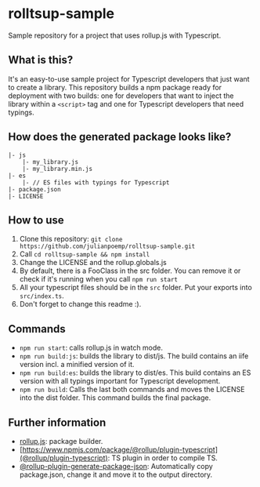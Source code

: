 # rolltsup-sample
Sample repository for a project that uses rollup.js with Typescript.

## What is this?
It's an easy-to-use sample project for Typescript developers that just want to create a library. This repository builds a npm package ready for deployment with two builds: one for developers that want to inject the library within a `<script>` tag and one for Typescript developers that need typings. 

## How does the generated package looks like?
````
|- js
    |- my_library.js
    |- my_library.min.js
|- es
    |- // ES files with typings for Typescript
|- package.json
|- LICENSE
````

## How to use

1. Clone this repository:  ```git clone https://github.com/julianpoemp/rolltsup-sample.git```
2. Call ```cd rolltsup-sample && npm install```
3. Change the LICENSE and the rollup.globals.js
4. By default, there is a FooClass in the src folder. You can remove it or check if it's running when you call ````npm run start````
5. All your typescript files should be in the `src` folder. Put your exports into `src/index.ts`.
6. Don't forget to change this readme :).

## Commands

- `npm run start`: calls rollup.js in watch mode.
- `npm run build:js`: builds the library to dist/js. The build contains an iife version incl. a minified version of it.
- `npm run build:es`: builds the library to dist/es. This build contains an ES version with all typings important for Typescript development.
- `npm run build`: Calls the last both commands and moves the LICENSE into the dist folder. This command builds the final package.

## Further information

- [rollup.js](http://rollupjs.org/guide/en/): package builder.
- [https://www.npmjs.com/package/@rollup/plugin-typescript](@rollup/plugin-typescript): TS plugin in order to compile TS.
- [@rollup-plugin-generate-package-json](https://www.npmjs.com/package/rollup-plugin-generate-package-json): Automatically copy package.json, change it and move it to the output directory.
